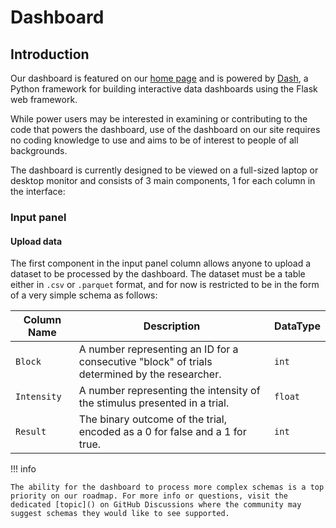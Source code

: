 # Dashboard

## Introduction

Our dashboard is featured on our [home page](https://psychoanalyze.io) and is powered by [Dash](https://dash.plotly.com/), a Python framework for building interactive data dashboards using the Flask web framework.

While power users may be interested in examining or contributing to the code that powers the dashboard, use of the dashboard on our site requires no coding knowledge to use and aims to be of interest to people of all backgrounds.

The dashboard is currently designed to be viewed on a full-sized laptop or desktop monitor and consists of 3 main components, 1 for each column in the interface:

### Input panel

#### Upload data

The first component in the input panel column allows anyone to upload a dataset to be processed by the dashboard. The dataset must be a table either in `.csv` or `.parquet` format, and for now is restricted to be in the form of a very simple schema as follows:

| Column Name | Description | DataType |
| ----------- | ----------- | -------- |
| `Block` | A number representing an ID for a consecutive "block" of trials determined by the researcher. | `int` |
| `Intensity` | A number representing the intensity of the stimulus presented in a trial. | `float` |
| `Result` | The binary outcome of the trial, encoded as a 0 for false and a 1 for true. | `int` |

!!! info

    The ability for the dashboard to process more complex schemas is a top priority on our roadmap. For more info or questions, visit the dedicated [topic]() on GitHub Discussions where the community may suggest schemas they would like to see supported.
